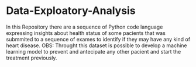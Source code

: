 # Data-Exploatory-Analysis
In this Repository there are a sequence of Python code language expressing insights about health status of some pacients that was submmited to a sequence of exames to identify if they may have any kind of heart disease.
OBS: Throught this dataset is possible to develop a machine learning model to prevent and antecipate any other pacient and start the treatment previously.

